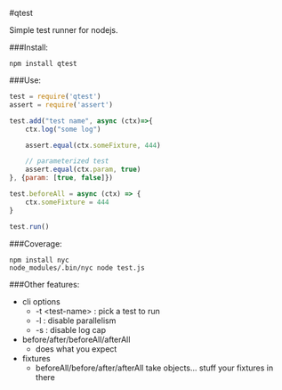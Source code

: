 #qtest

Simple test runner for nodejs.

###Install:

```
npm install qtest
```


###Use:

```js
test = require('qtest')
assert = require('assert')

test.add("test name", async (ctx)=>{
    ctx.log("some log")

    assert.equal(ctx.someFixture, 444)

    // parameterized test
    assert.equal(ctx.param, true)
}, {param: [true, false]})

test.beforeAll = async (ctx) => {
    ctx.someFixture = 444
}

test.run()
```

###Coverage:

```
npm install nyc
node_modules/.bin/nyc node test.js
```


###Other features:

 - cli options 
   - -t \<test-name\> : pick a test to run
   - -l : disable parallelism 
   - -s : disable log cap
 - before/after/beforeAll/afterAll
   - does what you expect
 - fixtures
   - beforeAll/before/after/afterAll take objects... stuff your fixtures in there
